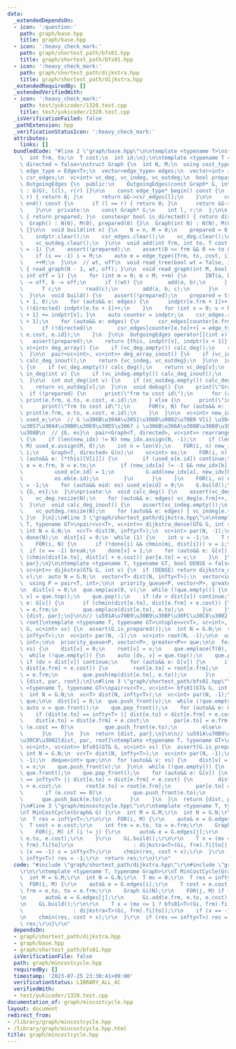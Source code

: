 ```yaml
---
data:
  _extendedDependsOn:
  - icon: ':question:'
    path: graph/base.hpp
    title: graph/base.hpp
  - icon: ':heavy_check_mark:'
    path: graph/shortest_path/bfs01.hpp
    title: graph/shortest_path/bfs01.hpp
  - icon: ':heavy_check_mark:'
    path: graph/shortest_path/dijkstra.hpp
    title: graph/shortest_path/dijkstra.hpp
  _extendedRequiredBy: []
  _extendedVerifiedWith:
  - icon: ':heavy_check_mark:'
    path: test/yukicoder/1320.test.cpp
    title: test/yukicoder/1320.test.cpp
  _isVerificationFailed: false
  _pathExtension: hpp
  _verificationStatusIcon: ':heavy_check_mark:'
  attributes:
    links: []
  bundledCode: "#line 2 \"graph/base.hpp\"\n\ntemplate <typename T>\nstruct Edge {\n\
    \  int frm, to;\n  T cost;\n  int id;\n};\n\ntemplate <typename T = int, bool\
    \ directed = false>\nstruct Graph {\n  int N, M;\n  using cost_type = T;\n  using\
    \ edge_type = Edge<T>;\n  vector<edge_type> edges;\n  vector<int> indptr;\n  vector<edge_type>\
    \ csr_edges;\n  vc<int> vc_deg, vc_indeg, vc_outdeg;\n  bool prepared;\n\n  class\
    \ OutgoingEdges {\n  public:\n    OutgoingEdges(const Graph* G, int l, int r)\
    \ : G(G), l(l), r(r) {}\n\n    const edge_type* begin() const {\n      if (l ==\
    \ r) { return 0; }\n      return &G->csr_edges[l];\n    }\n\n    const edge_type*\
    \ end() const {\n      if (l == r) { return 0; }\n      return &G->csr_edges[r];\n\
    \    }\n\n  private:\n    const Graph* G;\n    int l, r;\n  };\n\n  bool is_prepared()\
    \ { return prepared; }\n  constexpr bool is_directed() { return directed; }\n\n\
    \  Graph() : N(0), M(0), prepared(0) {}\n  Graph(int N) : N(N), M(0), prepared(0)\
    \ {}\n\n  void build(int n) {\n    N = n, M = 0;\n    prepared = 0;\n    edges.clear();\n\
    \    indptr.clear();\n    csr_edges.clear();\n    vc_deg.clear();\n    vc_indeg.clear();\n\
    \    vc_outdeg.clear();\n  }\n\n  void add(int frm, int to, T cost = 1, int i\
    \ = -1) {\n    assert(!prepared);\n    assert(0 <= frm && 0 <= to && to < N);\n\
    \    if (i == -1) i = M;\n    auto e = edge_type({frm, to, cost, i});\n    edges.eb(e);\n\
    \    ++M;\n  }\n\n  // wt, off\n  void read_tree(bool wt = false, int off = 1)\
    \ { read_graph(N - 1, wt, off); }\n\n  void read_graph(int M, bool wt = false,\
    \ int off = 1) {\n    for (int m = 0; m < M; ++m) {\n      INT(a, b);\n      a\
    \ -= off, b -= off;\n      if (!wt) {\n        add(a, b);\n      } else {\n  \
    \      T c;\n        read(c);\n        add(a, b, c);\n      }\n    }\n    build();\n\
    \  }\n\n  void build() {\n    assert(!prepared);\n    prepared = true;\n    indptr.assign(N\
    \ + 1, 0);\n    for (auto&& e: edges) {\n      indptr[e.frm + 1]++;\n      if\
    \ (!directed) indptr[e.to + 1]++;\n    }\n    for (int v = 0; v < N; ++v) { indptr[v\
    \ + 1] += indptr[v]; }\n    auto counter = indptr;\n    csr_edges.resize(indptr.back()\
    \ + 1);\n    for (auto&& e: edges) {\n      csr_edges[counter[e.frm]++] = e;\n\
    \      if (!directed)\n        csr_edges[counter[e.to]++] = edge_type({e.to, e.frm,\
    \ e.cost, e.id});\n    }\n  }\n\n  OutgoingEdges operator[](int v) const {\n \
    \   assert(prepared);\n    return {this, indptr[v], indptr[v + 1]};\n  }\n\n \
    \ vc<int> deg_array() {\n    if (vc_deg.empty()) calc_deg();\n    return vc_deg;\n\
    \  }\n\n  pair<vc<int>, vc<int>> deg_array_inout() {\n    if (vc_indeg.empty())\
    \ calc_deg_inout();\n    return {vc_indeg, vc_outdeg};\n  }\n\n  int deg(int v)\
    \ {\n    if (vc_deg.empty()) calc_deg();\n    return vc_deg[v];\n  }\n\n  int\
    \ in_deg(int v) {\n    if (vc_indeg.empty()) calc_deg_inout();\n    return vc_indeg[v];\n\
    \  }\n\n  int out_deg(int v) {\n    if (vc_outdeg.empty()) calc_deg_inout();\n\
    \    return vc_outdeg[v];\n  }\n\n  void debug() {\n    print(\"Graph\");\n  \
    \  if (!prepared) {\n      print(\"frm to cost id\");\n      for (auto&& e: edges)\
    \ print(e.frm, e.to, e.cost, e.id);\n    } else {\n      print(\"indptr\", indptr);\n\
    \      print(\"frm to cost id\");\n      FOR(v, N) for (auto&& e: (*this)[v])\
    \ print(e.frm, e.to, e.cost, e.id);\n    }\n  }\n\n  vc<int> new_idx;\n  vc<bool>\
    \ used_e;\n\n  // G \u306B\u304A\u3051\u308B\u9802\u70B9 V[i] \u304C\u3001\u65B0\
    \u3057\u3044\u30B0\u30E9\u30D5\u3067 i \u306B\u306A\u308B\u3088\u3046\u306B\u3059\
    \u308B\n  // {G, es}\n  pair<Graph<T, directed>, vc<int>> rearrange(vc<int> V)\
    \ {\n    if (len(new_idx) != N) new_idx.assign(N, -1);\n    if (len(used_e) !=\
    \ M) used_e.assign(M, 0);\n    int n = len(V);\n    FOR(i, n) new_idx[V[i]] =\
    \ i;\n    Graph<T, directed> G(n);\n    vc<int> es;\n    FOR(i, n) {\n      for\
    \ (auto&& e: (*this)[V[i]]) {\n        if (used_e[e.id]) continue;\n        int\
    \ a = e.frm, b = e.to;\n        if (new_idx[a] != -1 && new_idx[b] != -1) {\n\
    \          used_e[e.id] = 1;\n          G.add(new_idx[a], new_idx[b], e.cost);\n\
    \          es.eb(e.id);\n        }\n      }\n    }\n    FOR(i, n) new_idx[V[i]]\
    \ = -1;\n    for (auto&& eid: es) used_e[eid] = 0;\n    G.build();\n    return\
    \ {G, es};\n  }\n\nprivate:\n  void calc_deg() {\n    assert(vc_deg.empty());\n\
    \    vc_deg.resize(N);\n    for (auto&& e: edges) vc_deg[e.frm]++, vc_deg[e.to]++;\n\
    \  }\n\n  void calc_deg_inout() {\n    assert(vc_indeg.empty());\n    vc_indeg.resize(N);\n\
    \    vc_outdeg.resize(N);\n    for (auto&& e: edges) { vc_indeg[e.to]++, vc_outdeg[e.frm]++;\
    \ }\n  }\n};\n#line 3 \"graph/shortest_path/dijkstra.hpp\"\n\ntemplate <typename\
    \ T, typename GT>\npair<vc<T>, vc<int>> dijkstra_dense(GT& G, int s) {\n  const\
    \ int N = G.N;\n  vc<T> dist(N, infty<T>);\n  vc<int> par(N, -1);\n  vc<bool>\
    \ done(N);\n  dist[s] = 0;\n  while (1) {\n    int v = -1;\n    T mi = infty<T>;\n\
    \    FOR(i, N) {\n      if (!done[i] && chmin(mi, dist[i])) v = i;\n    }\n  \
    \  if (v == -1) break;\n    done[v] = 1;\n    for (auto&& e: G[v]) {\n      if\
    \ (chmin(dist[e.to], dist[v] + e.cost)) par[e.to] = v;\n    }\n  }\n  return {dist,\
    \ par};\n}\n\ntemplate <typename T, typename GT, bool DENSE = false>\npair<vc<T>,\
    \ vc<int>> dijkstra(GT& G, int v) {\n  if (DENSE) return dijkstra_dense<T>(G,\
    \ v);\n  auto N = G.N;\n  vector<T> dist(N, infty<T>);\n  vector<int> par(N, -1);\n\
    \  using P = pair<T, int>;\n\n  priority_queue<P, vector<P>, greater<P>> que;\n\
    \n  dist[v] = 0;\n  que.emplace(0, v);\n  while (!que.empty()) {\n    auto [dv,\
    \ v] = que.top();\n    que.pop();\n    if (dv > dist[v]) continue;\n    for (auto&&\
    \ e: G[v]) {\n      if (chmin(dist[e.to], dist[e.frm] + e.cost)) {\n        par[e.to]\
    \ = e.frm;\n        que.emplace(dist[e.to], e.to);\n      }\n    }\n  }\n  return\
    \ {dist, par};\n}\n\n// \u591A\u70B9\u30B9\u30BF\u30FC\u30C8\u3002[dist, par,\
    \ root]\ntemplate <typename T, typename GT>\ntuple<vc<T>, vc<int>, vc<int>> dijkstra(GT&\
    \ G, vc<int> vs) {\n  assert(G.is_prepared());\n  int N = G.N;\n  vc<T> dist(N,\
    \ infty<T>);\n  vc<int> par(N, -1);\n  vc<int> root(N, -1);\n\n  using P = pair<T,\
    \ int>;\n\n  priority_queue<P, vector<P>, greater<P>> que;\n\n  for (auto&& v:\
    \ vs) {\n    dist[v] = 0;\n    root[v] = v;\n    que.emplace(T(0), v);\n  }\n\n\
    \  while (!que.empty()) {\n    auto [dv, v] = que.top();\n    que.pop();\n   \
    \ if (dv > dist[v]) continue;\n    for (auto&& e: G[v]) {\n      if (chmin(dist[e.to],\
    \ dist[e.frm] + e.cost)) {\n        root[e.to] = root[e.frm];\n        par[e.to]\
    \ = e.frm;\n        que.push(mp(dist[e.to], e.to));\n      }\n    }\n  }\n  return\
    \ {dist, par, root};\n}\n#line 3 \"graph/shortest_path/bfs01.hpp\"\n\ntemplate\
    \ <typename T, typename GT>\npair<vc<T>, vc<int>> bfs01(GT& G, int v) {\n  assert(G.is_prepared());\n\
    \  int N = G.N;\n  vc<T> dist(N, infty<T>);\n  vc<int> par(N, -1);\n  deque<int>\
    \ que;\n\n  dist[v] = 0;\n  que.push_front(v);\n  while (!que.empty()) {\n   \
    \ auto v = que.front();\n    que.pop_front();\n    for (auto&& e: G[v]) {\n  \
    \    if (dist[e.to] == infty<T> || dist[e.to] > dist[e.frm] + e.cost) {\n    \
    \    dist[e.to] = dist[e.frm] + e.cost;\n        par[e.to] = e.frm;\n        if\
    \ (e.cost == 0)\n          que.push_front(e.to);\n        else\n          que.push_back(e.to);\n\
    \      }\n    }\n  }\n  return {dist, par};\n}\n\n// \u591A\u70B9\u30B9\u30BF\u30FC\
    \u30C8\u3002[dist, par, root]\ntemplate <typename T, typename GT>\ntuple<vc<T>,\
    \ vc<int>, vc<int>> bfs01(GT& G, vc<int> vs) {\n  assert(G.is_prepared());\n \
    \ int N = G.N;\n  vc<T> dist(N, infty<T>);\n  vc<int> par(N, -1);\n  vc<int> root(N,\
    \ -1);\n  deque<int> que;\n\n  for (auto&& v: vs) {\n    dist[v] = 0;\n    root[v]\
    \ = v;\n    que.push_front(v);\n  }\n\n  while (!que.empty()) {\n    auto v =\
    \ que.front();\n    que.pop_front();\n    for (auto&& e: G[v]) {\n      if (dist[e.to]\
    \ == infty<T> || dist[e.to] > dist[e.frm] + e.cost) {\n        dist[e.to] = dist[e.frm]\
    \ + e.cost;\n        root[e.to] = root[e.frm];\n        par[e.to] = e.frm;\n \
    \       if (e.cost == 0)\n          que.push_front(e.to);\n        else\n    \
    \      que.push_back(e.to);\n      }\n    }\n  }\n  return {dist, par, root};\n\
    }\n#line 3 \"graph/mincostcycle.hpp\"\n\r\ntemplate <typename T, typename Graph>\r\
    \nT MinCostCycle(Graph& G) {\r\n  int M = G.M;\r\n  int N = G.N;\r\n  T mx = 0;\r\
    \n  T res = infty<T>;\r\n\r\n  FOR(i, M) {\r\n    auto& e = G.edges[i];\r\n  \
    \  T cost = e.cost;\r\n    int frm = e.to, to = e.frm;\r\n    Graph Gi(N);\r\n\
    \    FOR(j, M) if (i != j) {\r\n      auto& e = G.edges[j];\r\n      Gi.add(e.frm,\
    \ e.to, e.cost);\r\n    }\r\n    Gi.build();\r\n\r\n    T x = (mx <= 1 ? bfs01<T>(Gi,\
    \ frm).fi[to]\r\n                   : dijkstra<T>(Gi, frm).fi[to]);\r\n    if\
    \ (x == -1) x = infty<T>;\r\n    chmin(res, cost + x);\r\n  }\r\n  if (res ==\
    \ infty<T>) res = -1;\r\n  return res;\r\n}\r\n"
  code: "#include \"graph/shortest_path/dijkstra.hpp\"\r\n#include \"graph/shortest_path/bfs01.hpp\"\
    \r\n\r\ntemplate <typename T, typename Graph>\r\nT MinCostCycle(Graph& G) {\r\n\
    \  int M = G.M;\r\n  int N = G.N;\r\n  T mx = 0;\r\n  T res = infty<T>;\r\n\r\n\
    \  FOR(i, M) {\r\n    auto& e = G.edges[i];\r\n    T cost = e.cost;\r\n    int\
    \ frm = e.to, to = e.frm;\r\n    Graph Gi(N);\r\n    FOR(j, M) if (i != j) {\r\
    \n      auto& e = G.edges[j];\r\n      Gi.add(e.frm, e.to, e.cost);\r\n    }\r\
    \n    Gi.build();\r\n\r\n    T x = (mx <= 1 ? bfs01<T>(Gi, frm).fi[to]\r\n   \
    \                : dijkstra<T>(Gi, frm).fi[to]);\r\n    if (x == -1) x = infty<T>;\r\
    \n    chmin(res, cost + x);\r\n  }\r\n  if (res == infty<T>) res = -1;\r\n  return\
    \ res;\r\n}\r\n"
  dependsOn:
  - graph/shortest_path/dijkstra.hpp
  - graph/base.hpp
  - graph/shortest_path/bfs01.hpp
  isVerificationFile: false
  path: graph/mincostcycle.hpp
  requiredBy: []
  timestamp: '2023-07-25 23:30:41+09:00'
  verificationStatus: LIBRARY_ALL_AC
  verifiedWith:
  - test/yukicoder/1320.test.cpp
documentation_of: graph/mincostcycle.hpp
layout: document
redirect_from:
- /library/graph/mincostcycle.hpp
- /library/graph/mincostcycle.hpp.html
title: graph/mincostcycle.hpp
---
```

